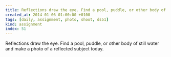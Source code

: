 ```yaml
---
title: Reflections draw the eye. Find a pool, puddle, or other body of still water and make a photo of a reflected subject today.
created_at: 2014-01-06 01:00:00 +0100
tags: [daily, assignment, photo, shoot, ds51]
kind: assignment
index: 51
---
```


Reflections draw the eye. Find a pool, puddle, or other body of still water and make a photo of a reflected subject today.
